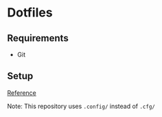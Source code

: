 # Dotfiles

## Requirements
- Git

## Setup

[Reference](https://www.atlassian.com/git/tutorials/dotfiles)

Note: This repository uses ```.config/``` instead of ```.cfg/```
